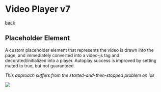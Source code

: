 # Video Player v7
[back](./index.html)

## Placeholder Element 

A custom placeholder element that represents the video is drawn into the page, and immediately converted into a video-js tag and decorated/initialized into a player. Autoplay success is improved by setting muted to true, but not guaranteed.

_This approach suffers from the started-and-then-stopped problem on ios_

<section class="video-play7r-example">
<div class="video-play7r js-video-play7r"
  data-defer="false"
  data-autoplay="true"
  data-video-id="6320977613112"
  data-asset-id="80972"
  data-asset-title="Yellowjackets Season 2 Official Trailer"
  data-asset-type="trl"
  data-asset-creation-date="2023-02-22"
>
  <img class="video-play7r__poster" src="https://www.sho.com/assets/images/video/player/FPO/yellowjackets-bc-poster.jpg" />
</div>
</section>



<style>
video-js.video-js.vjs-fluid:not(.vjs-audio-only-mode) {
  padding-top: 56.25%;
}
</style>
